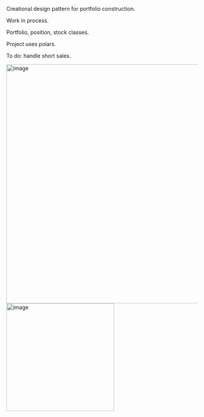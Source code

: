 Creational design pattern for portfolio construction.

Work in process.

Portfolio, position, stock classes.

Project uses polars.

To do: handle short sales.

<img width="630" alt="image" src="https://github.com/user-attachments/assets/095771b9-027c-4da4-90b8-746dfa120f93" />



<img width="284" alt="image" src="https://github.com/user-attachments/assets/927d030e-a167-4dfd-bfde-57d050ac16d5" />

